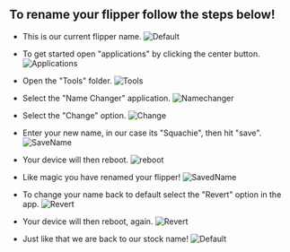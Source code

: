 ## To rename your flipper follow the steps below!
- This is our current flipper name.
![Default](https://user-images.githubusercontent.com/19293864/212785037-1ff16131-530f-45a9-992b-f2fb7d0a9567.png)

- To get started open "applications" by clicking the center button.
![Applications](https://user-images.githubusercontent.com/19293864/212785085-1d4a9277-093c-4f11-a83b-8594d90b8f70.png)


- Open the "Tools" folder.
![Tools](https://user-images.githubusercontent.com/19293864/212785130-ab9bcee0-4000-45d3-b036-9bf36850a8df.png)


- Select the "Name Changer" application.
![Namechanger](https://user-images.githubusercontent.com/19293864/212785239-da0b5592-7518-4eb0-a10a-a8841a699bb3.png)

- Select the "Change" option.
![Change](https://user-images.githubusercontent.com/19293864/212785184-cc043284-9092-4dbb-a9ef-bc39ab22a85c.png)


- Enter your new name, in our case its "Squachie", then hit "save".
![SaveName](https://user-images.githubusercontent.com/19293864/212785517-758fe3a3-0aca-4de9-9026-43c3890b34d6.png)

- Your device will then reboot.
![reboot](https://user-images.githubusercontent.com/19293864/212785460-4138c6a3-0198-497f-b87c-5b005a7327d2.png)


- Like magic you have renamed your flipper!
![SavedName](https://user-images.githubusercontent.com/19293864/212785317-4505f3cf-9fca-4dc9-8cd2-2961be926cbe.png)

- To change your name back to default select the "Revert" option in the app.
![Revert](https://user-images.githubusercontent.com/19293864/212785639-43832b57-3b53-4af0-8c01-8dfcc82dc30b.png)


- Your device will then reboot, again.
![Revert](https://user-images.githubusercontent.com/19293864/212785578-9083c5b5-4472-452c-96d7-715a75d6b34c.png)


- Just like that we are back to our stock name!
![Default](https://user-images.githubusercontent.com/19293864/212785037-1ff16131-530f-45a9-992b-f2fb7d0a9567.png)